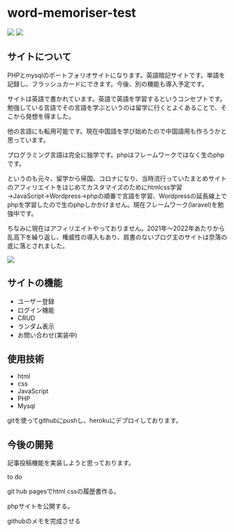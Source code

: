 
# word-memoriser-test

<img src="https://github.com/Tsuzuki1000/word-memoriser-test/assets/100422646/3fdcecd3-e569-45c1-b79c-ca054693209b">

<img src="https://github.com/Tsuzuki1000/word-memoriser-test/assets/100422646/355b33e4-e14d-4eba-a30b-fdf129b6ef77">


<h2>サイトについて</h2>

PHPとmysqlのポートフォリオサイトになります。英語暗記サイトです。単語を記録し、フラッシュカードにできます。今後、別の機能も導入予定です。

サイトは英語で書かれています。英語で英語を学習するというコンセプトです。勉強している言語でその言語を学ぶというのは留学に行くとよくあることで、そこから発想を得ました。

他の言語にも転用可能です。現在中国語を学び始めたので中国語用も作ろうかと思っています。

プログラミング言語は完全に独学です。phpはフレームワークではなく生のphpです。


というのも元々、留学から帰国、コロナになり、当時流行っていたまとめサイトのアフィリエイトをはじめてカスタマイズのためにhtmlcss学習→JavaScript→Wordpress→phpの順番で言語を学習、Wordpressの延長線上でphpを学習したので生のphpしかかけません。現在フレームワーク(laravel)を勉強中です。


ちなみに現在はアフィリエイトやっておりません。2021年〜2022年あたりから乱高下を繰り返し、権威性の導入もあり、肩書のないブログ主のサイトは奈落の底に落とされました。



<img src="https://github.com/Tsuzuki1000/word-memoriser-test/assets/100422646/a4799e5a-7a63-40d3-878d-106dc7f37437">




<h2>サイトの機能</h2>

<ul>
  <li>ユーザー登録</li>
  <li>ログイン機能</li>
  <li>CRUD</li>
  <li>ランダム表示</li>
  <li>お問い合わせ(実装中)</li>
</ul>


<h2>使用技術</h2>
<ul>
  <li>html</li>
  <li>css</li>
  <li>JavaScript</li>
  <li>PHP</li>
  <li>Mysql</li>
</ul>


gitを使ってgithubにpushし、herokuにデプロイしております。

<h2>今後の開発</h2>
記事投稿機能を実装しようと思っております。



to do

git hub pagesでhtml cssの履歴書作る。


phpサイトを公開する。

githubのメモを完成させる

